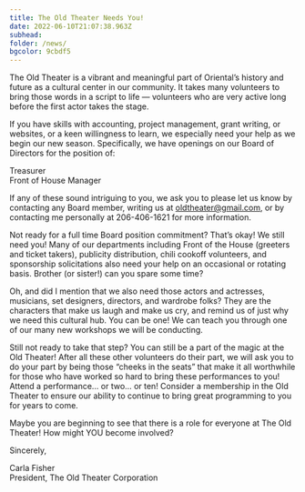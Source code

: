 ```yaml
---
title: The Old Theater Needs You!
date: 2022-06-10T21:07:38.963Z
subhead:
folder: /news/
bgcolor: 9cbdf5
---
```



The Old Theater is a vibrant and meaningful part of Oriental’s history and future as a cultural center in our community.  It takes many volunteers to bring those words in a script to life — volunteers who are very active long before the first actor takes the stage.

If you have skills with accounting, project management, grant writing, or websites, or a keen willingness to learn, we especially need your help as we begin our new season.  Specifically, we have openings on our Board of Directors for the position of: 

Treasurer  
Front of House Manager

If any of these sound intriguing to you, we ask you to please let us know by contacting any Board member, writing us at oldtheater@gmail.com, or by contacting me personally at 206-406-1621 for more information. 

Not ready for a full time Board position commitment?  That’s okay!  We still need you!  Many of our departments including Front of the House (greeters and ticket takers), publicity distribution, chili cookoff volunteers, and sponsorship solicitations also need your help on an occasional or rotating basis.  Brother (or sister!) can you spare some time?

Oh, and did I mention that we also need those actors and actresses, musicians, set designers, directors, and wardrobe folks?  They are the characters that make us laugh and make us cry, and remind us of just why we need this cultural hub.  You can be one!  We can teach you through one of our many new workshops we will be conducting.

Still not ready to take that step?  You can still be a part of the magic at the Old Theater!  After all these other volunteers do their part, we will ask you to do your part by being those “cheeks in the seats” that make it all worthwhile for those who have worked so hard to bring these performances to you!  Attend a performance… or two… or ten!  Consider a membership in the Old Theater to ensure our ability to continue to bring great programming to you for years to come.

Maybe you are beginning to see that there is a role for everyone at The Old Theater!  How might YOU become involved?


Sincerely,


Carla Fisher   
President, The Old Theater Corporation
